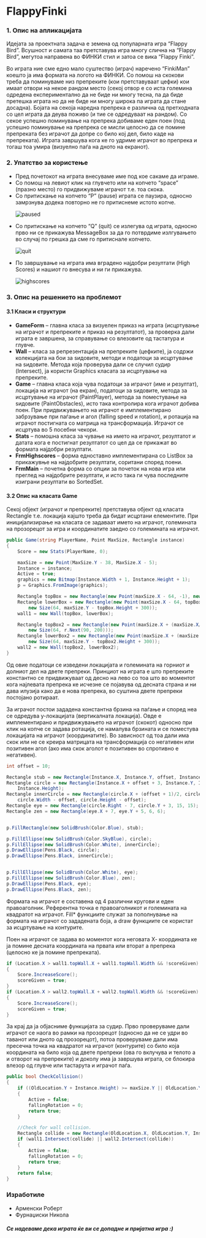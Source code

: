 FlappyFinki
===========

### 1. Опис на апликацијата
Идејата за проектната задача е земена од популарната игра “Flappy Bird”. Всушност и самата таа претставува игра многу слична на “Flappy Bird”, мегутоа направена во ФИНКИ стил и затоа се вика “Flappy Finki”.

Во играта ние сме едно мало суштество (играч) наречено “FinkiMan” коешто ја има формата на логото на ФИНКИ. Со помош на скокови треба да поминуваме низ препреките (кои претставуваат цефки) кои имаат отвори на некое рандом место (секој отвор е со иста големина одредена експериментално да не биде ни многу тесна, па да биде претешка играта но да не биде ни многу широка па играта да стане досадна). Бојата на секоја наредна препрека е различна од претходната со цел играта да деува поживо (и тие се одредуваат на рандом). Со секое успешно поминување на препрека добиваме еден поен (под успешно поминување на препрека се мисли целосно да се помине препреката без играчот да допре со било кој дел, било каде на препреката). Играта завршува кога ке го удриме играчот во препрека и тогаш тоа умира (визуелно паѓа на дното на екранот).

### 2. Упатство за користење
+ Пред почетокот на играта внесуваме име под кое сакаме да играме.
+ Со помош на левиот клик на глувчето или на копчето “space” (празно место) го придвижуваме играчот т.е. тоа скока. 
+ Со притискање на копчето “P” (pause) играта се паузира, односно замрзнува додека повторно не го притиснеме истото копче.

      ![paused](https://github.com/T1T4N/FlappyFinki/blob/master/FlappyFinki/images/paused.png?raw=true "Paused screen")

+ Со притискање на копчето “Q” (quit) се излегува од играта, односно прво ни се прикажува МessageBox за да го потврдиме излгувањето во случај по грешка да сме го притиснале копчето.

      ![quit](https://github.com/T1T4N/FlappyFinki/blob/master/FlappyFinki/images/quit.png?raw=true "Quit question")

+ По завршување на играта има вградено најдобри резултати (High Scores) и нашиот го внесува и ни ги прикажува.

      ![highscores](https://github.com/T1T4N/FlappyFinki/blob/master/FlappyFinki/images/highscore.png?raw=true "Highscores")

### 3. Опис на решението на проблемот
#### 3.1 Класи и структури
+	**GameForm** – главна класа за визуелен приказ на играта (исцртување на играчот и препреките и приказ на резултатот), за проверка дали играта е завршена, за справување со влезовите од тастатура и глувче.
+	**Wall** – класа за репрезентација на препреките (цефките), ја содржи колекцијата на бои за ѕидовите, методи и податоци за исцртување на ѕидовите. Метода која проверува дали се случил судир (Intersect), ја користи Graphics класата за исцртување на препреките.
+	**Game** – главна класа која чува податоци за играчот (име и резултат), локација на играчот (на екран), податоци за ѕидовите, метода за исцртување на играчот (PaintPlayer), метода за поместување на ѕидовите (PaintObstacles), исто така контролира кога играчот добива поен. При придвижувањето на играчот е имплементирано забрзување при паѓање и агол (falling speed и rotation), и ротација на играчот постигната со матрица на трансформација. Играчот се исцртува во 5 посебни чекори.
+	**Stats** – помошна класа за чување на името на играчот, резултатот и датата кога е постигнат резултатот со цел да се прикажат во формата најдобри резултати. 
+	**FrmHighscores** – форма едноставно имплементирана со ListBox за прикажувње на најдобрите резултати, соритани според поени. 
+	**FrmMain** – почетна форма со опции за почеток на нова игра или преглед на најдобрите резултати, и исто така ги чува последните изиграни резултати во SortedSet.

#### 3.2 Опис на класата Game
Секој објект (играчот и препреките) претставува објект од класата Rectangle т.е. локација кајшто треба да бидат исцртани елементите. При иницијализирање на класата се задаваат името на играчот, големината на прозорецот за игра и координатите заедно со големината на играчот. 
```c#
public Game(string PlayerName, Point MaxSize, Rectangle instance)
{
	Score = new Stats(PlayerName, 0);

	maxSize = new Point(MaxSize.Y - 38, MaxSize.X - 5);
	Instance = instance;
	Active = true;
	graphics = new Bitmap(Instance.Width + 1, Instance.Height + 1);
	p = Graphics.FromImage(graphics);

	Rectangle topBox = new Rectangle(new Point(maxSize.X - 64, -1), new Size(64, r.Next(90, 200)));
	Rectangle lowerBox = new Rectangle(new Point(maxSize.X - 64, topBox.Height + 235),
		new Size(64, maxSize.Y - topBox.Height + 300));
	wall1 = new Wall(topBox, lowerBox);

	Rectangle topBox2 = new Rectangle(new Point(maxSize.X + (maxSize.X/2) - 64, -1),
		new Size(64, r.Next(90, 200)));
	Rectangle lowerBox2 = new Rectangle(new Point(maxSize.X + (maxSize.X/2) - 64, topBox2.Height + 235),
		new Size(64, maxSize.Y - topBox2.Height + 300));
	wall2 = new Wall(topBox2, lowerBox2);
}
```

Од овие податоци се изведени локацијата и големината на горниот и долниот дел на двете препреки. Принциот на играта е што препреките константно се придвижуваат од десно на лево со тоа што во моментот кога најлевата препрека ке исчезне се појавува од десната страна и ни дава илузија како да е нова препрека, во суштина двете препреки постојано ротираат.

За играчот постои зададена константна брзина на паѓање и според неа се одредува y-локацијата (вертикалната локација). Овде е имплементирано и придвижувањето на играчот (скокот) односно при клик на копче се задава ротација, се намалува брзината и се поместува локацијата на играчот (координатите). Во зависност од тоа дали има скок или не се креира матрицата на трансформација со негативен или позитивен агол (ако има скок аголот е позитивен во спротивно е негативен). 
```c#
int offset = 10;

Rectangle stub = new Rectangle(Instance.X, Instance.Y, offset, Instance.Height);
Rectangle circle = new Rectangle(Instance.X + offset + 3, Instance.Y, Instance.Width - (2*offset),
	Instance.Height);
Rectangle innerCircle = new Rectangle(circle.X + (offset + 1)/2, circle.Y + (offset + 1)/2,
	circle.Width - offset, circle.Height - offset);
Rectangle eye = new Rectangle(circle.Right - 7, circle.Y + 3, 15, 15);
Rectangle zen = new Rectangle(eye.X + 7, eye.Y + 5, 6, 6);


p.FillRectangle(new SolidBrush(Color.Blue), stub);

p.FillEllipse(new SolidBrush(Color.SkyBlue), circle);
p.FillEllipse(new SolidBrush(Color.White), innerCircle);
p.DrawEllipse(Pens.Black, circle);
p.DrawEllipse(Pens.Black, innerCircle);


p.FillEllipse(new SolidBrush(Color.White), eye);
p.FillEllipse(new SolidBrush(Color.Blue), zen);
p.DrawEllipse(Pens.Black, eye);
p.DrawEllipse(Pens.Black, zen);
```
Формата на играчот е составена од 4 различни кругови и еден правоаголник. Референтна точка е правоаголникот и големината на квадратот на играчот. Fill* функциите служат за пополнување на формата на играчот со зададената боја, а draw функциите се користат за исцртување на контурите.

Поен на играчот се задава во моментот кога неговата Х- координата ке ја помине десната координата на првата или вторат а препрека (целосно ке ја помине препреката).
```c#
if (Location.X > wall1.topWall.X + wall1.topWall.Width && !scoreGiven)
{
	Score.IncreaseScore();
	scoreGiven = true;
}
if (Location.X > wall2.topWall.X + wall2.topWall.Width && !scoreGiven)
{
	Score.IncreaseScore();
	scoreGiven = true;
}
```

За крај да ја објасниме функцијата за судир. Прво проверуваме дали играчот се наога во рамки на прозорецот (односно да не се удри во таванот или дното од прозорецот), потоа проверуваме дали има пресечна точка на квадратот на играчот (контурите) со било која координата на било која од двете препреки (ова го вклучува и телото а и отворот на препреките) и доколу има ја завршува играта, се блокира влезор од глувче или тастарута и играчот паѓа.
```c#
public bool CheckCollision()
{
	if ((OldLocation.Y + Instance.Height) >= maxSize.Y || OldLocation.Y <= 0)
	{
		Active = false;
		fallingRotation = 0;
		return true;
	}

	//Check for wall collision.
	Rectangle collide = new Rectangle(OldLocation.X, OldLocation.Y, Instance.Width, Instance.Height);
	if (wall1.Intersect(collide) || wall2.Intersect(collide))
	{
		Active = false;
		fallingRotation = 0;
		return true;
	}
	return false;
}
```
### Изработиле
+ Арменски Роберт
+ Фурнаџиски Никола

##### Се надеваме дека играта ќе ви се допадне и пријатна игра :)

